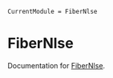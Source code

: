 ```@meta
CurrentModule = FiberNlse
```

# FiberNlse

Documentation for [FiberNlse](https://github.com/brian-sinquin/FiberNlse.jl).

```@index
```


